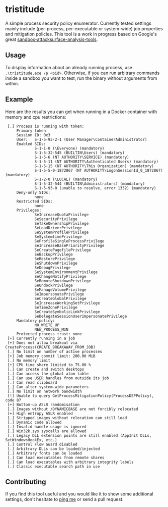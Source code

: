 # tristitude

A simple process security policy enumerator. Currently tested settings mainly include (per-process, per-executable or system-wide) job properties and mitigation policies. This tool is a work in progress based on Google's great [sandbox-attacksurface-analysis-tools](https://github.com/google/sandbox-attacksurface-analysis-tools).

## Usage

To display information about an already running process, use `.\tristitude.exe /p <pid>`. Otherwise, if you can run arbitrary commands inside a sandbox you want to test, run the binary without arguments from within.

## Example

Here are the results you can get when running in a Docker container with memory and cpu restrictions:

```
 [.] Process is running with token:
     Primary token
     Session ID: 0x3
     User:   S-1-5-93-2-1 (User Manager\ContainerAdministrator)
     Enabled SIDs:
             S-1-1-0 (\Everyone) (mandatory)
             S-1-5-32-545 (BUILTIN\Users) (mandatory)
             S-1-5-6 (NT AUTHORITY\SERVICE) (mandatory)
             S-1-5-11 (NT AUTHORITY\Authenticated Users) (mandatory)
             S-1-5-15 (NT AUTHORITY\This Organization) (mandatory)
             S-1-5-5-0-1872867 (NT AUTHORITY\LogonSessionId_0_1872867) (mandatory)
             S-1-2-0 (\LOCAL) (mandatory)
             S-1-5-32-544 (BUILTIN\Administrators) (mandatory)
             S-1-5-93-0 (unable to resolve, error 1332) (mandatory)
     Deny-only SIDs:
             none
     Restricted SIDs:
             none
     Privileges:
             SeIncreaseQuotaPrivilege
             SeSecurityPrivilege
             SeTakeOwnershipPrivilege
             SeLoadDriverPrivilege
             SeSystemProfilePrivilege
             SeSystemtimePrivilege
             SeProfileSingleProcessPrivilege
             SeIncreaseBasePriorityPrivilege
             SeCreatePagefilePrivilege
             SeBackupPrivilege
             SeRestorePrivilege
             SeShutdownPrivilege
             SeDebugPrivilege
             SeSystemEnvironmentPrivilege
             SeChangeNotifyPrivilege
             SeRemoteShutdownPrivilege
             SeUndockPrivilege
             SeManageVolumePrivilege
             SeImpersonatePrivilege
             SeCreateGlobalPrivilege
             SeIncreaseWorkingSetPrivilege
             SeTimeZonePrivilege
             SeCreateSymbolicLinkPrivilege
             SeDelegateSessionUserImpersonatePrivilege
     Mandatory policy:
             NO_WRITE_UP
             NEW_PROCESS_MIN
     Protected process trust: none
 [+] Currently running in a job
 [+] Does not allow breakout via CreateProcess(CREATE_BREAKAWAY_FROM_JOB)
 [.] No limit on number of active processes
 [+] Job memory commit limit: 200.00 MiB
 [.] No memory limit
 [+] CPU time share limited to 75.00 %
 [.] Can create and switch desktops
 [.] Can access the global atom table
 [.] Can use USER handles from outside its job
 [.] Can read clipboard
 [.] Can alter system-wide parameters
 [.] No limit on network bandwidth
 [!] Unable to query GetProcessMitigationPolicy(ProcessDEPPolicy), code 87
 [+] Bottom-up ASLR randomisation
 [.] Images without /DYNAMICBASE are not forcibly relocated
 [+] High entropy ASLR enabled
 [.] Stripped images without relocation can still load
 [.] Dynamic code allowed
 [.] Invalid handle usage is ignored
 [.] Win32k.sys syscalls are allowed
 [.] Legacy DLL extension points are still enabled (AppInit DLLs, SetWindowsHookEx, etc.)
 [.] Control Flow Guard disabled
 [.] Arbitrary DLLs can be loaded/injected
 [.] Arbitrary fonts can be loaded
 [.] Can load executables from remote shares
 [.] Can load executables with arbitrary integrity labels
 [.] Classic executable search path in use
```

## Contributing

If you find this tool useful and you would like it to show some additional settings, don't hesitate to [ping me](https://twitter.com/mtth_bfft) or send a pull request.
